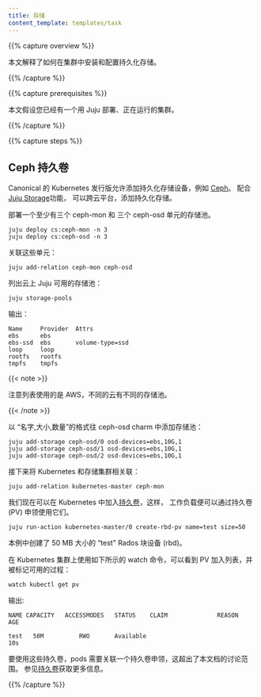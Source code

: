 ```yaml
---
title: 存储
content_template: templates/task
---
```


<!-- ---
title: Storage
content_template: templates/task
--- -->

{{% capture overview %}}

<!-- This page explains how to install and configure persistent storage on a cluster. -->
本文解释了如何在集群中安装和配置持久化存储。

{{% /capture %}}

{{% capture prerequisites %}}

<!-- This page assumes you have a working Juju deployed cluster. -->
本文假设您已经有一个用 Juju 部署、正在运行的集群。

{{% /capture %}}

{{% capture steps %}}

<!-- ## Ceph Persistent Volumes -->
## Ceph 持久卷

<!-- The Canonical Distribution of Kubernetes allows you to connect with durable
storage devices such as [Ceph](http://ceph.com). When paired with the
[Juju Storage](https://jujucharms.com/docs/2.0/charms-storage) feature you
can add durable storage easily and across clouds. -->

Canonical 的 Kubernetes 发行版允许添加持久化存储设备，例如 [Ceph](http://ceph.com)。
配合 [Juju Storage](https://jujucharms.com/docs/2.0/charms-storage)功能，
可以跨云平台，添加持久化存储。

<!-- Deploy a minimum of three ceph-mon and three ceph-osd units. -->

部署一个至少有三个 ceph-mon 和 三个 ceph-osd 单元的存储池。

```
juju deploy cs:ceph-mon -n 3
juju deploy cs:ceph-osd -n 3
```

<!-- Relate the units together: -->
关联这些单元：

```
juju add-relation ceph-mon ceph-osd
```

<!-- List the storage pools available to Juju for your cloud: -->
列出云上 Juju 可用的存储池：

    juju storage-pools

<!-- Output: -->
输出：

```
Name     Provider  Attrs
ebs      ebs
ebs-ssd  ebs       volume-type=ssd
loop     loop
rootfs   rootfs
tmpfs    tmpfs
```

{{< note >}}

<!-- This listing is for the Amazon Web Services public cloud.
Different clouds may have different pool names. -->

注意列表使用的是 AWS，不同的云有不同的存储池。

{{< /note >}}

<!-- Add a storage pool to the ceph-osd charm by NAME,SIZE,COUNT: -->

以 “名字,大小,数量”的格式往 ceph-osd charm 中添加存储池：

```
juju add-storage ceph-osd/0 osd-devices=ebs,10G,1
juju add-storage ceph-osd/1 osd-devices=ebs,10G,1
juju add-storage ceph-osd/2 osd-devices=ebs,10G,1
```

<!-- Next relate the storage cluster with the Kubernetes cluster: -->
接下来将 Kubernetes 和存储集群相关联：

```
juju add-relation kubernetes-master ceph-mon
```

<!-- We are now ready to enlist
[Persistent Volumes](/docs/concepts/storage/persistent-volumes/)
in Kubernetes which our workloads can consume via Persistent Volume (PV) claims. -->


我们现在可以在 Kubernetes 中加入[持久卷](/docs/concepts/storage/persistent-volumes/)，这样，
工作负载便可以通过持久卷 (PV) 申领使用它们。

```
juju run-action kubernetes-master/0 create-rbd-pv name=test size=50
```

<!-- This example created a "test" Rados Block Device (rbd) in the size of 50 MB.

Use watch on your Kubernetes cluster like the following, you should see the PV
become enlisted and be marked as available: -->

本例中创建了 50 MB 大小的 “test" Rados 块设备 (rbd)。

在 Kubernetes 集群上使用如下所示的 watch 命令，可以看到 PV 加入列表，并被标记可用的过程：

    watch kubectl get pv

<!-- Output: -->
输出:

```
NAME CAPACITY   ACCESSMODES   STATUS    CLAIM              REASON    AGE

test   50M          RWO       Available                              10s
```

<!-- To consume these Persistent Volumes, your pods will need an associated
Persistent Volume Claim with them, and is outside the scope of this README.
See the [Persistent Volumes](/docs/concepts/storage/persistent-volumes/)
documentation for more information. -->

要使用这些持久卷，pods 需要关联一个持久卷申领，这超出了本文档的讨论范围。
参见[持久卷](/docs/concepts/storage/persistent-volumes/)获取更多信息。

{{% /capture %}}

